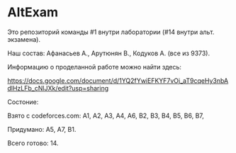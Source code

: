 # AltExam
Это репозиторий команды #1 внутри лаборатории (#14 внутри альт. экзамена). 

Наш состав:
Афанасьев А.,
Арутюнян В.,
Кодуков А. (все из 9373).


Информацию о проделанной работе можно найти здесь: 

https://docs.google.com/document/d/1YQ2fYwiEFKYF7vOj_aT9cqeHy3nbAdlHzLFb_cNlJXk/edit?usp=sharing


Состоние:

Взято с codeforces.com: A1, A2, A3, A4, A6, B2, B3, B4, B5, B6, B7,

Придумано: A5, A7, B1.

Всего готово: 14.
